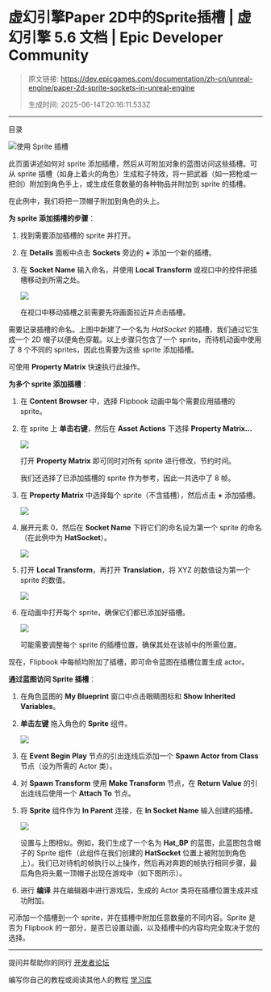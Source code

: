 # 虚幻引擎Paper 2D中的Sprite插槽 | 虚幻引擎 5.6 文档 | Epic Developer Community

> 原文链接: https://dev.epicgames.com/documentation/zh-cn/unreal-engine/paper-2d-sprite-sockets-in-unreal-engine
> 
> 生成时间: 2025-06-14T20:16:11.533Z

---

目录

![使用 Sprite 插槽](https://dev.epicgames.com/community/api/documentation/image/88facaa8-afca-499f-8574-4ef761179b44?resizing_type=fill&width=1920&height=335)

此页面讲述如何对 sprite 添加插槽，然后从可附加对象的蓝图访问这些插槽。可从 sprite 插槽（如身上着火的角色）生成粒子特效，将一把武器（如一把枪或一把剑）附加到角色手上，或生成任意数量的各种物品并附加到 sprite 的插槽。

在此例中，我们将把一顶帽子附加到角色的头上。

**为 sprite 添加插槽的步骤**：

1.  找到需要添加插槽的 sprite 并打开。
    
2.  在 **Details** 面板中点击 **Sockets** 旁边的 **+** 添加一个新的插槽。
    
3.  在 **Socket Name** 输入命名，并使用 **Local Transform** 或视口中的控件把插槽移动到所需之处。
    
    ![](https://d1iv7db44yhgxn.cloudfront.net/documentation/images/2023575b-eb1d-4b7e-891a-33bd53e9b64c/addingsocket.png)
    
    在视口中移动插槽之前需要先将画面拉近并点击插槽。
    

需要记录插槽的命名。上图中新建了一个名为 *HatSocket* 的插槽，我们通过它生成一个 2D 帽子以便角色穿戴。以上步骤只包含了一个 sprite，而待机动画中使用了 8 个不同的 sprites，因此也需要为这些 sprite 添加插槽。

可使用 **Property Matrix** 快速执行此操作。

**为多个 sprite 添加插槽**：

1.  在 **Content Browser** 中，选择 Flipbook 动画中每个需要应用插槽的 sprite。
    
2.  在 sprite 上 **单击右键**，然后在 **Asset Actions** 下选择 **Property Matrix...**
    
    ![](https://d1iv7db44yhgxn.cloudfront.net/documentation/images/44eac082-b409-4663-a484-87d1e27bf4d5/propterymatrix.png)
    
    打开 **Property Matrix** 即可同时对所有 sprite 进行修改，节约时间。
    
    我们还选择了已添加插槽的 sprite 作为参考，因此一共选中了 8 帧。
    
3.  在 **Property Matrix** 中选择每个 sprite（不含插槽），然后点击 **+** 添加插槽。
    
    ![](https://d1iv7db44yhgxn.cloudfront.net/documentation/images/1dddff9d-980f-4e2a-978f-711e6679ff14/addsockets.png)
4.  展开元素 0，然后在 **Socket Name** 下将它们的命名设为第一个 sprite 的命名（在此例中为 **HatSocket**）。
    
    ![](https://d1iv7db44yhgxn.cloudfront.net/documentation/images/4cae4020-24f5-48b3-a6a7-6915c11de268/addsockets2.png)
5.  打开 **Local Transform**，再打开 **Translation**，将 XYZ 的数值设为第一个 sprite 的数值。
    
    ![](https://d1iv7db44yhgxn.cloudfront.net/documentation/images/424c4b4f-d5a9-4123-b6e7-ba270b24c055/addsockets3.png)
6.  在动画中打开每个 sprite，确保它们都已添加好插槽。
    
    ![](https://d1iv7db44yhgxn.cloudfront.net/documentation/images/a80c812f-7e85-4925-9c16-be07d4e39f2a/addsockets4.png)
    
    可能需要调整每个 sprite 的插槽位置，确保其处在该帧中的所需位置。
    

现在，Flipbook 中每帧均附加了插槽，即可命令蓝图在插槽位置生成 actor。

**通过蓝图访问 Sprite 插槽**：

1.  在角色蓝图的 **My Blueprint** 窗口中点击眼睛图标和 **Show Inherited Variables**。
    
2.  **单击左键** 拖入角色的 **Sprite** 组件。
    
    ![](https://d1iv7db44yhgxn.cloudfront.net/documentation/images/16e16ad7-43fd-4bea-acf2-02971078908c/blueprint1.png)
3.  在 **Event Begin Play** 节点的引出连线后添加一个 **Spawn Actor from Class** 节点（设为所需的 Actor 类）。
    
4.  对 **Spawn Transform** 使用 **Make Transform** 节点，在 **Return Value** 的引出连线后使用一个 **Attach To** 节点。
    
5.  将 **Sprite** 组件作为 **In Parent** 连接，在 **In Socket Name** 输入创建的插槽。
    
    ![](https://d1iv7db44yhgxn.cloudfront.net/documentation/images/8abc354a-6764-4ac3-b7e9-e9f344fdfc6b/blueprint2.png)
    
    设置与上图相似。例如，我们生成了一个名为 **Hat\_BP** 的蓝图，此蓝图包含帽子的 Sprite 组件（此组件在我们创建的 **HatSocket** 位置上被附加到角色上）。我们已对待机的帧执行以上操作，然后再对奔跑的帧执行相同步骤，最后角色将头戴一顶帽子出现在游戏中（如下图所示）。
    
6.  进行 **编译** 并在编辑器中进行游戏后，生成的 Actor 类将在插槽位置生成并成功附加。
    

可添加一个插槽到一个 sprite，并在插槽中附加任意数量的不同内容。Sprite 是否为 Flipbook 的一部分，是否已设置动画，以及插槽中的内容均完全取决于您的选择。

* * *

提问并帮助你的同行 [开发者论坛](https://forums.unrealengine.com/categories?tag=unreal-engine)

编写你自己的教程或阅读其他人的教程 [学习库](https://dev.epicgames.com/community/unreal-engine/learning)